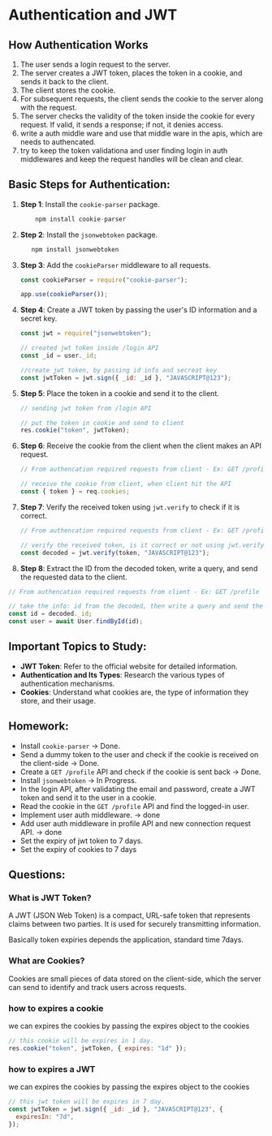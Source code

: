 # Authentication and JWT

## How Authentication Works

1. The user sends a login request to the server.
2. The server creates a JWT token, places the token in a cookie, and sends it back to the client.
3. The client stores the cookie.
4. For subsequent requests, the client sends the cookie to the server along with the request.
5. The server checks the validity of the token inside the cookie for every request. If valid, it sends a response; if not, it denies access.
6. write a auth middle ware and use that middle ware in the apis, which are needs to authencated.
7. try to keep the token validationa and user finding login in auth middlewares and keep the request handles will be clean and clear.

## Basic Steps for Authentication:

1. **Step 1**: Install the `cookie-parser` package.
   ```javascript
       npm install cookie-parser
   ```
2. **Step 2**: Install the `jsonwebtoken` package.
   ```javascript
      npm install jsonwebtoken
   ```
3. **Step 3**: Add the `cookieParser` middleware to all requests.

   ```javascript
   const cookieParser = require("cookie-parser");

   app.use(cookieParser());
   ```

4. **Step 4**: Create a JWT token by passing the user's ID information and a secret key.

   ```javascript
   const jwt = require("jsonwebtoken");

   // created jwt token inside /login API
   const _id = user._id;

   //create jwt token, by passing id info and secreat key
   const jwtToken = jwt.sign({ _id: _id }, "JAVASCRIPT@123");
   ```

5. **Step 5**: Place the token in a cookie and send it to the client.

   ```javascript
   // sending jwt token from /login API

   // put the token in cookie and send to client
   res.cookie("token", jwtToken);
   ```

6. **Step 6**: Receive the cookie from the client when the client makes an API request.

   ```javascript
   // From authencation required requests from client - Ex: GET /profile

   // receive the cookie from client, when client hit the API
   const { token } = req.cookies;
   ```

7. **Step 7**: Verify the received token using `jwt.verify` to check if it is correct.

   ```javascript
   // From authencation required requests from client - Ex: GET /profile

   // verify the received token, is it correct or not using jwt.verify method
   const decoded = jwt.verify(token, "JAVASCRIPT@123");
   ```

8. **Step 8**: Extract the ID from the decoded token, write a query, and send the requested data to the client.

```javascript
// From authencation required requests from client - Ex: GET /profile

// take the info: id from the decoded, then write a query and send the response data to client;
const id = decoded._id;
const user = await User.findById(id);
```

## Important Topics to Study:

- **JWT Token**: Refer to the official website for detailed information.
- **Authentication and Its Types**: Research the various types of authentication mechanisms.
- **Cookies**: Understand what cookies are, the type of information they store, and their usage.

## Homework:

- Install `cookie-parser` → Done.
- Send a dummy token to the user and check if the cookie is received on the client-side → Done.
- Create a `GET /profile` API and check if the cookie is sent back → Done.
- Install `jsonwebtoken` → In Progress.
- In the login API, after validating the email and password, create a JWT token and send it to the user in a cookie.
- Read the cookie in the `GET /profile` API and find the logged-in user.
- Implement user auth middleware. → done
- Add user auth middleware in profile API and new connection request API. → done
- Set the expiry of jwt token to 7 days.
- Set the expiry of cookies to 7 days

## Questions:

### What is JWT Token?

A JWT (JSON Web Token) is a compact, URL-safe token that represents claims between two parties. It is used for securely transmitting information.

Basically token expiries depends the application, standard time 7days.

### What are Cookies?

Cookies are small pieces of data stored on the client-side, which the server can send to identify and track users across requests.

### how to expires a cookie

we can expires the cookies by passing the expires object to the cookies

```javascript
// this cookie will be expires in 1 day.
res.cookie("token", jwtToken, { expires: "1d" });
```

### how to expires a JWT

we can expires the cookies by passing the expires object to the cookies

```javascript
// this jwt token will be expires in 7 day.
const jwtToken = jwt.sign({ _id: _id }, "JAVASCRIPT@123", {
  expiresIn: "7d",
});
```
